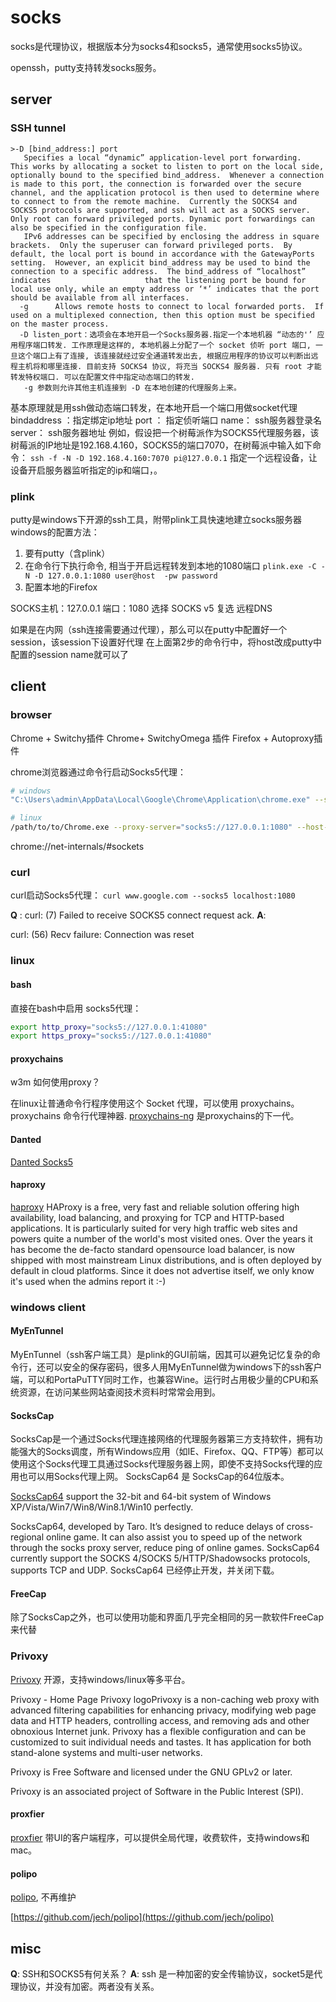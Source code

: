 # socks

socks是代理协议，根据版本分为socks4和socks5，通常使用socks5协议。

openssh，putty支持转发socks服务。

## server

### SSH tunnel
```
>-D [bind_address:] port    
   Specifies a local “dynamic” application-level port forwarding.  This works by allocating a socket to listen to port on the local side, optionally bound to the specified bind_address.  Whenever a connection is made to this port, the connection is forwarded over the secure channel, and the application protocol is then used to determine where to connect to from the remote machine.  Currently the SOCKS4 and SOCKS5 protocols are supported, and ssh will act as a SOCKS server.  Only root can forward privileged ports. Dynamic port forwardings can also be specified in the configuration file.    
   IPv6 addresses can be specified by enclosing the address in square brackets.  Only the superuser can forward privileged ports.  By default, the local port is bound in accordance with the GatewayPorts setting.  However, an explicit bind_address may be used to bind the connection to a specific address.  The bind_address of “localhost” indicates                     that the listening port be bound for local use only, while an empty address or ‘*’ indicates that the port should be available from all interfaces.   
  -g      Allows remote hosts to connect to local forwarded ports.  If used on a multiplexed connection, then this option must be specified on the master process.  
  -D listen_port：选项会在本地开启一个Socks服务器.指定一个本地机器 “动态的'’ 应用程序端口转发. 工作原理是这样的, 本地机器上分配了一个 socket 侦听 port 端口, 一旦这个端口上有了连接, 该连接就经过安全通道转发出去, 根据应用程序的协议可以判断出远程主机将和哪里连接. 目前支持 SOCKS4 协议, 将充当 SOCKS4 服务器. 只有 root 才能转发特权端口. 可以在配置文件中指定动态端口的转发.  
   -g 参数则允许其他主机连接到 -D 在本地创建的代理服务上来。
```

基本原理就是用ssh做动态端口转发，在本地开启一个端口用做socket代理
bindaddress ：指定绑定ip地址
port ： 指定侦听端口
name： ssh服务器登录名
server： ssh服务器地址
例如，假设把一个树莓派作为SOCKS5代理服务器，该树莓派的IP地址是192.168.4.160，SOCKS5的端口7070，在树莓派中输入如下命令：
`ssh -f -N -D 192.168.4.160:7070 pi@127.0.0.1`
指定一个远程设备，让设备开启服务器监听指定的ip和端口，。



### plink
putty是windows下开源的ssh工具，附带plink工具快速地建立socks服务器
windows的配置方法：
1. 要有putty（含plink）
2. 在命令行下执行命令, 相当于开启远程转发到本地的1080端口 `plink.exe -C -N -D 127.0.0.1:1080 user@host  -pw password `
3. 配置本地的Firefox

SOCKS主机：127.0.0.1
端口：1080
选择 SOCKS v5
复选 远程DNS


如果是在内网（ssh连接需要通过代理），那么可以在putty中配置好一个session，该session下设置好代理
在上面第2步的命令行中，将host改成putty中配置的session name就可以了


## client

### browser
Chrome + Switchy插件
Chrome+ SwitchyOmega 插件
Firefox + Autoproxy插件

chrome浏览器通过命令行启动Socks5代理：
``` bash
# windows
"C:\Users\admin\AppData\Local\Google\Chrome\Application\chrome.exe" --show-app-list  --proxy-server="SOCKS5://localhost:7070"

# linux
/path/to/to/Chrome.exe --proxy-server="socks5://127.0.0.1:1080" --host-resolver-rules="MAP * 0.0.0.0 , EXCLUDE localhost"
```


chrome://net-internals/#sockets

### curl
curl启动Socks5代理：
`curl www.google.com --socks5 localhost:1080`

**Q** : curl: (7) Failed to receive SOCKS5 connect request ack.
**A**: 

curl: (56) Recv failure: Connection was reset

### linux

#### bash
直接在bash中启用 socks5代理：

``` bash
export http_proxy="socks5://127.0.0.1:41080"
export https_proxy="socks5://127.0.0.1:41080"
```

#### proxychains
w3m 如何使用proxy？

在linux让普通命令行程序使用这个 Socket 代理，可以使用 proxychains。proxychains 命令行代理神器.
[proxychains-ng](https://github.com/rofl0r/proxychains-ng) 是proxychains的下一代。

#### Danted
[Danted Socks5](https://github.com/Lozy/danted)

#### haproxy
[haproxy](http://www.haproxy.org/)
HAProxy is a free, very fast and reliable solution offering high availability, load balancing, and proxying for TCP and HTTP-based applications. It is particularly suited for very high traffic web sites and powers quite a number of the world's most visited ones. Over the years it has become the de-facto standard opensource load balancer, is now shipped with most mainstream Linux distributions, and is often deployed by default in cloud platforms. Since it does not advertise itself, we only know it's used when the admins report it :-)

### windows client
#### MyEnTunnel
MyEnTunnel（ssh客户端工具）是plink的GUI前端，因其可以避免记忆复杂的命令行，还可以安全的保存密码，很多人用MyEnTunnel做为windows下的ssh客户端，可以和PortaPuTTY同时工作，也兼容Wine。运行时占用极少量的CPU和系统资源，在访问某些网站查阅技术资料时常常会用到。

#### SocksCap
SocksCap是一个通过Socks代理连接网络的代理服务器第三方支持软件，拥有功能强大的Socks调度，所有Windows应用（如IE、Firefox、QQ、FTP等）都可以使用这个Socks代理工具通过Socks代理服务器上网，即使不支持Socks代理的应用也可以用Socks代理上网。
SocksCap64 是 SocksCap的64位版本。

[SocksCap64](https://www.sockscap64.com/homepage/) support the 32-bit and 64-bit system of Windows XP/Vista/Win7/Win8/Win8.1/Win10 perfectly.

SocksCap64, developed by Taro. It’s designed to reduce delays of cross-regional online game. It can also  assist you to speed up of the network through the socks proxy server, reduce ping of online games. SocksCap64 currently support the SOCKS 4/SOCKS 5/HTTP/Shadowsocks protocols, supports TCP and UDP.
SocksCap64 已经停止开发，并关闭下载。

#### FreeCap
除了SocksCap之外，也可以使用功能和界面几乎完全相同的另一款软件FreeCap来代替

### Privoxy
[Privoxy](https://www.privoxy.org/)
开源，支持windows/linux等多平台。

Privoxy - Home Page
Privoxy logoPrivoxy is a non-caching web proxy with advanced filtering capabilities for enhancing privacy, modifying web page data and HTTP headers, controlling access, and removing ads and other obnoxious Internet junk. Privoxy has a flexible configuration and can be customized to suit individual needs and tastes. It has application for both stand-alone systems and multi-user networks.

Privoxy is Free Software and licensed under the GNU GPLv2 or later.

Privoxy is an associated project of Software in the Public Interest (SPI).


#### proxfier
[proxfier](https://www.proxifier.com/) 带UI的客户端程序，可以提供全局代理，收费软件，支持windows和mac。
#### polipo
[polipo](https://www.irif.fr/~jch/software/polipo/), 不再维护

[https://github.com/jech/polipo](https://github.com/jech/polipo)


## misc
**Q**: SSH和SOCKS5有何关系？
**A**: ssh 是一种加密的安全传输协议，socket5是代理协议，并没有加密。两者没有关系。